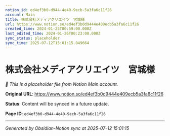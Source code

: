 ```yaml
---
notion_id: ed4ef3b0-d944-4e40-9ecb-5a3fa6c11f26
account: Main
title: 株式会社メディアクリエイツ　宮城様
url: https://www.notion.so/ed4ef3b0d9444e409ecb5a3fa6c11f26
created_time: 2024-01-25T00:59:00.000Z
last_edited_time: 2024-01-26T00:23:00.000Z
sync_status: placeholder
sync_time: 2025-07-12T15:01:15.049664
---
```


# 株式会社メディアクリエイツ　宮城様

*🔄 This is a placeholder file from Notion Main account.*

**Original URL**: https://www.notion.so/ed4ef3b0d9444e409ecb5a3fa6c11f26

**Status**: Content will be synced in a future update.

**Page ID**: `ed4ef3b0-d944-4e40-9ecb-5a3fa6c11f26`

---

*Generated by Obsidian-Notion sync at 2025-07-12 15:01:15*
